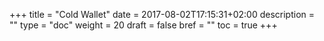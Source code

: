 +++
title = "Cold Wallet"
date = 2017-08-02T17:15:31+02:00
description = ""
type = "doc"
weight = 20
draft = false
bref = ""
toc = true
+++


